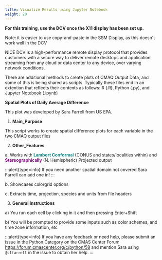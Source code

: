 ```yaml
---
title: Visualize Results using Jupyter Notebook
weight: 20
--- 
```


**For this training, use the DCV once the X11 display has been set up.**

Note: it is easier to use copy-and-paste in the SSM Display, as this doesn't work well in the DCV

NICE DCV is a high-performance remote display protocol that provides customers with a secure way to deliver remote desktops and application streaming from any cloud or data center to any device, over varying network conditions.

There are additional methods to create plots of CMAQ Output Data, and some of this is being shared as scripts.
Typically these files end in an extention that reflects their contents as follows:
R (.R), Python (.py), and Jupyter Notebook (.ipynb)

**Spatial Plots of Daily Average Difference**

This plot was developed by Sara Farrell from US EPA.
   
1. **Main_Purpose**

This script works to create spatial difference plots for each variable in the two CMAQ output files
   
2. **Other_Features**

a. Works with <font color="teal">**Lambert Conformal**</font> (CONUS and states/localities within) and <font color="purple">**Stereographically**</font> (N. Hemispheric) Projected output<br>

:::alert{type=info}
   If you need another spatial domain not covered Sara Farrell can add one in!
:::

b.  Showcases colorgrid options

c.  Extracts time, projection, species and units from file headers
 
3. **General Instructions**

a) You run each cell by clicking in it and then pressing Enter+Shift

b) You will be prompted to provide some inputs such as color schemes, and time zone information, etc

:::alert{type=info}
If you have any feedback or need help, please submit an issue in the Python Category on the CMAS Center Forum https://forum.cmascenter.org/c/python/58 and mention Sara using `@slfarrell` in the issue to obtain her help.
:::

